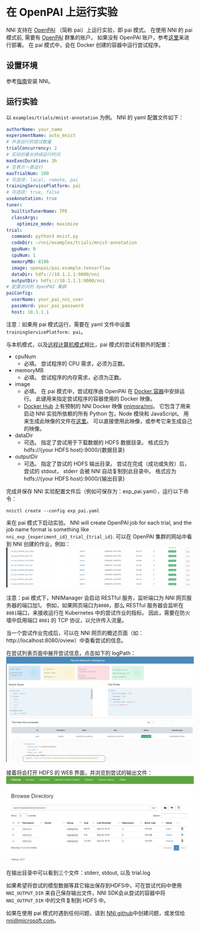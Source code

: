 # **在 OpenPAI 上运行实验**

NNI 支持在 [OpenPAI](https://github.com/Microsoft/pai) （简称 pai）上运行实验，即 pai 模式。 在使用 NNI 的 pai 模式前, 需要有 [OpenPAI](https://github.com/Microsoft/pai) 群集的账户。 如果没有 OpenPAI 账户，参考[这里](https://github.com/Microsoft/pai#how-to-deploy)来进行部署。 在 pai 模式中，会在 Docker 创建的容器中运行尝试程序。

## 设置环境

参考[指南](GetStarted.md)安装 NNI。

## 运行实验

以 `examples/trials/mnist-annotation` 为例。 NNI 的 yaml 配置文件如下：

```yaml
authorName: your_name
experimentName: auto_mnist
# 并发运行的尝试数量
trialConcurrency: 2
# 实验的最长持续运行时间
maxExecDuration: 3h
# 空表示一直运行
maxTrialNum: 100
# 可选项: local, remote, pai
trainingServicePlatform: pai
# 可选项: true, false  
useAnnotation: true
tuner:
  builtinTunerName: TPE
  classArgs:
    optimize_mode: maximize
trial:
  command: python3 mnist.py
  codeDir: ~/nni/examples/trials/mnist-annotation
  gpuNum: 0
  cpuNum: 1
  memoryMB: 8196
  image: openpai/pai.example.tensorflow
  dataDir: hdfs://10.1.1.1:9000/nni
  outputDir: hdfs://10.1.1.1:9000/nni
# 配置访问的 OpenPAI 集群
paiConfig:
  userName: your_pai_nni_user
  passWord: your_pai_password
  host: 10.1.1.1
```

注意：如果用 pai 模式运行，需要在 yaml 文件中设置 `trainingServicePlatform: pai`。

与本机模式，以及[远程计算机模式](RemoteMachineMode.md)相比，pai 模式的尝试有额外的配置：

* cpuNum 
    * 必填。 尝试程序的 CPU 需求，必须为正数。
* memoryMB 
    * 必填。 尝试程序的内存需求，必须为正数。
* image 
    * 必填。 在 pai 模式中，尝试程序由 OpenPAI 在 [Docker 容器](https://www.docker.com/)中安排运行。 此键用来指定尝试程序的容器使用的 Docker 映像。 
    * [Docker Hub](https://hub.docker.com/) 上有预制的 NNI Docker 映像 [nnimsra/nni](https://hub.docker.com/r/msranni/nni/)。 它包含了用来启动 NNI 实验所依赖的所有 Python 包，Node 模块和 JavaScript。 用来生成此映像的文件在[这里](../deployment/Dockerfile.build.base)。 可以直接使用此映像，或参考它来生成自己的映像。
* dataDir 
    * 可选。 指定了尝试用于下载数据的 HDFS 数据目录。 格式应为 hdfs://{your HDFS host}:9000/{数据目录}
* outputDir 
    * 可选。 指定了尝试的 HDFS 输出目录。 尝试在完成（成功或失败）后，尝试的 stdout， stderr 会被 NNI 自动复制到此目录中。 格式应为 hdfs://{your HDFS host}:9000/{输出目录}

完成并保存 NNI 实验配置文件后（例如可保存为：exp_pai.yaml），运行以下命令：

    nnictl create --config exp_pai.yaml
    

来在 pai 模式下启动实验。 NNI will create OpenPAI job for each trial, and the job name format is something like `nni_exp_{experiment_id}_trial_{trial_id}`. 可以在 OpenPAI 集群的网站中看到 NNI 创建的作业，例如： ![](./img/nni_pai_joblist.jpg)

注意：pai 模式下，NNIManager 会启动 RESTful 服务，监听端口为 NNI 网页服务器的端口加1。 例如，如果网页端口为`8080`，那么 RESTful 服务器会监听在 `8081`端口，来接收运行在 Kubernetes 中的尝试作业的指标。 因此，需要在防火墙中启用端口 `8081` 的 TCP 协议，以允许传入流量。

当一个尝试作业完成后，可以在 NNI 网页的概述页面（如：http://localhost:8080/oview）中查看尝试的信息。

在尝试列表页面中展开尝试信息，点击如下的 logPath： ![](./img/nni_webui_joblist.jpg)

接着将会打开 HDFS 的 WEB 界面，并浏览到尝试的输出文件： ![](./img/nni_trial_hdfs_output.jpg)

在输出目录中可以看到三个文件：stderr, stdout, 以及 trial.log

如果希望将尝试的模型数据等其它输出保存到HDFS中，可在尝试代码中使用 `NNI_OUTPUT_DIR` 来自己保存输出文件，NNI SDK会从尝试的容器中将 `NNI_OUTPUT_DIR` 中的文件复制到 HDFS 中。

如果在使用 pai 模式时遇到任何问题，请到 [NNI github](https://github.com/Microsoft/nni)中创建问题，或发信给 nni@microsoft.com。